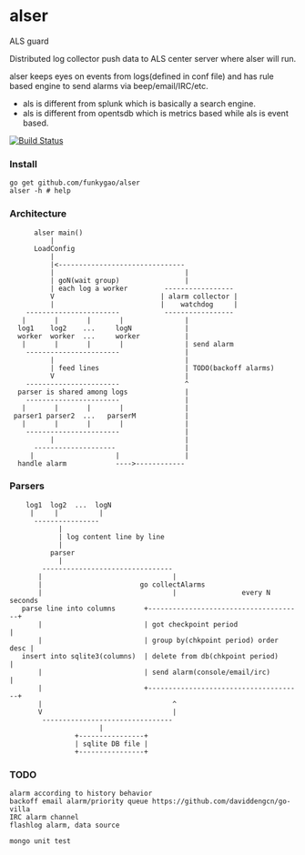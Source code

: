 alser
=====

ALS guard

Distributed log collector push data to ALS center server where alser will run.

alser keeps eyes on events from logs(defined in conf file) and has rule based engine
to send alarms via beep/email/IRC/etc.

*   als is different from splunk which is basically a search engine.
*   als is different from opentsdb which is metrics based while als is event based.


[![Build Status](https://travis-ci.org/funkygao/alser.png?branch=master)](https://travis-ci.org/funkygao/alser)

### Install

    go get github.com/funkygao/alser
    alser -h # help

### Architecture
    

          alser main()
              |
          LoadConfig
              |
              |<-------------------------------
              |                                |
              | goN(wait group)                |
              | each log a worker         -----------------
              V                          | alarm collector |
              |                          |    watchdog     |
        -----------------------           -----------------
       |       |       |       |               |
      log1    log2    ...     logN             |
      worker  worker  ...     worker           |
       |       |       |       |               | send alarm
        -----------------------                | 
              |                                |
              | feed lines                     | TODO(backoff alarms)
              V                                | 
        -----------------------                ^
      parser is shared among logs              |
        -----------------------                |
       |       |       |       |               |
     parser1 parser2  ...   parserM            |
       |       |       |       |               |
        -----------------------                |
              |                                |
          --------------------                 |
         |                    |                |
      handle alarm            ---->------------


### Parsers

        log1  log2  ...  logN
         |     |          |
          ----------------
                |
                | log content line by line
                |
              parser
                |
            --------------------------------
           |                                |
           |                        go collectAlarms
           |                                |                every N seconds
       parse line into columns       +--------------------------------------+
           |                         | got checkpoint period                |
           |                         | group by(chkpoint period) order desc |
       insert into sqlite3(columns)  | delete from db(chkpoint period)      |
           |                         | send alarm(console/email/irc)        |
           |                         +--------------------------------------+
           |                                ^
           V                                |
            --------------------------------
                          |
                    +----------------+
                    | sqlite DB file |
                    +----------------+


### TODO

    alarm according to history behavior
    backoff email alarm/priority queue https://github.com/daviddengcn/go-villa
    IRC alarm channel
    flashlog alarm, data source

    mongo unit test
